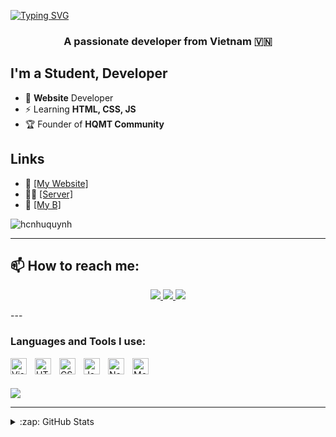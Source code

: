 [![Typing SVG](https://readme-typing-svg.demolab.com/?lines=Hi+there+,+I'm+HQMT+👋)](https://hqmt.netlify.app/)
<p align="center">
  <h3 align="center">A passionate developer from Vietnam 🇻🇳 </h3>
</p>

## I'm a Student, Developer

- 🥅 **Website** Developer 
- ⚡ Learning **HTML, CSS, JS**
- 🏆 Founder of **HQMT Community**

## Links

- 🎉 [[My Website]](https://hqmt.netlify.app/)
- 🦸‍♂️ [[Server]](https://discord.gg/cat-curious-1003698094187216898)
- 🤖 [[My B]](https://dsc.gg/hqmtbot)

<p align="left"> <img src="https://komarev.com/ghpvc/?username=hcnhuquynh&label=Profile%20views&color=6b21ff&style=flat" alt="hcnhuquynh" /> </p>

-------------
## 📫 How to reach me:

<p align="center">
  </a> 
  <a href="[https://github.com/TienNHM](https://github.com/HQMTGaming)" alt="Github">
    <img src="https://img.icons8.com/fluent/48/000000/github.png"/>
  </a> 
  <a href="https://www.youtube.com/@HQMT_Gaming" alt="Youtube channel" target="_blank" >
    <img src="https://img.icons8.com/fluent/48/000000/youtube-play.png"/>
  </a>
  </a>
  <a href="mailto:hoangquocminhthien@gmail.com" alt="Email">
    <img src="https://img.icons8.com/fluent/48/000000/mailing.png"/>
  </a>
</p>
---

### Languages and Tools I use:

[<img align="left" alt="Visual Studio Code" width="26px" src="https://cdn.jsdelivr.net/gh/devicons/devicon/icons/vscode/vscode-original.svg" style="padding-right:10px;" />][webdevplaylist]
[<img align="left" alt="HTML5" width="26px" src="https://cdn.jsdelivr.net/gh/devicons/devicon/icons/html5/html5-original.svg" style="padding-right:10px;" />][course]
[<img align="left" alt="CSS3" width="26px" src="https://cdn.jsdelivr.net/gh/devicons/devicon/icons/css3/css3-original.svg" style="padding-right:10px;" />][cssplaylist]
[<img align="left" alt="JavaScript" width="26px" src="https://cdn.jsdelivr.net/gh/devicons/devicon/icons/javascript/javascript-original.svg" style="padding-right:10px;" />][jsplaylist]
[<img align="left" alt="Node.js" width="26px" src="https://cdn.jsdelivr.net/gh/devicons/devicon/icons/nodejs/nodejs-original.svg" style="padding-right:10px;" />][youtube]
[<img align="left" alt="MongoDB" width="26px" src="https://cdn.jsdelivr.net/gh/devicons/devicon/icons/mongodb/mongodb-original.svg" style="padding-right:10px;" />][twitter]

<br />
<br />

![](https://discord.c99.nl/widget/theme-3/1015763488938938388.png)

---

</details>

<details>
  <summary>:zap: GitHub Stats</summary>

<table style="width:100%;">
  <tr>
    <td>
      <img src="https://github-readme-stats.vercel.app/api/top-langs/?username=tiennhm&bg_color=FFFFFF00&text_color=179fa3&layout=compact&hide=CSS&langs_count=10&custom_title=Top%20ngôn%20ngữ%20được%20dùng" alt="tiennhm" width="100%"/>
      <img src="https://github-readme-stats.vercel.app/api?username=tiennhm&bg_color=FFFFFF00&text_color=179fa3&show_icons=true&count_private=true&include_all_commits=true&custom_title=Hoạt%20động%20trên%20Github" alt="tiennhm" width="100%"/>
    </td>
    <td>
      <p align="center"> 
        <img src="https://cdn.dribbble.com/users/1059583/screenshots/4171367/coding-freak.gif" alt="dev" width="100%"/>
      </p>
    </td>
  </tr>
</table>

</details>

[course]: https://youtu.be/dQw4w9WgXcQ
[twitter]: https://youtu.be/dQw4w9WgXcQ
[youtube]: https://youtu.be/dQw4w9WgXcQ
[webdevplaylist]: https://youtu.be/dQw4w9WgXcQ
[jsplaylist]: https://youtu.be/dQw4w9WgXcQ
[cssplaylist]: https://youtu.be/dQw4w9WgXcQ
